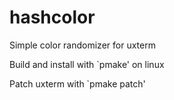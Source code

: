 # hashcolor
Simple color randomizer for uxterm

Build and install with `pmake' on linux

Patch uxterm with `pmake patch'
